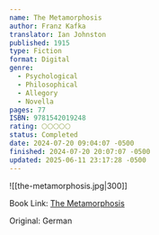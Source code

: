```yaml
---
name: The Metamorphosis
author: Franz Kafka
translator: Ian Johnston
published: 1915
type: Fiction
format: Digital
genre:
  - Psychological
  - Philosophical
  - Allegory
  - Novella
pages: 77
ISBN: 9781542019248
rating: 🌕🌕🌕🌕🌕
status: Completed
date: 2024-07-20 09:04:07 -0500
finished: 2024-07-20 20:07:07 -0500
updated: 2025-06-11 23:17:28 -0500
---
```


![[the-metamorphosis.jpg|300]]

Book Link: [The Metamorphosis](https://www.goodreads.com/book/show/485894.The_Metamorphosis)

Original: German